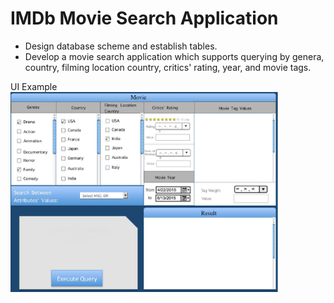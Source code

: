 # IMDb Movie Search Application
- Design database scheme and establish tables.
- Develop a movie search application which supports querying by genera, country, filming location country, critics' rating, year, and movie tags.<br>

UI Example<br>
<img src="/ui.png" title="UI" width="85%" height="85%">
